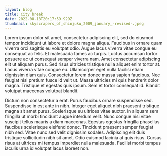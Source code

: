 ```yaml
---
layout: blog
title: City break
date: 2022-08-18T20:17:59.929Z
thumbnail: skyscrapers_of_shinjuku_2009_january_-revised-.jpeg
---
```

Lorem ipsum dolor sit amet, consectetur adipiscing elit, sed do eiusmod tempor incididunt ut labore et dolore magna aliqua. Faucibus in ornare quam viverra orci sagittis eu volutpat odio. Augue lacus viverra vitae congue eu consequat ac felis. Et malesuada fames ac turpis. Luctus accumsan tortor posuere ac ut consequat semper viverra nam. Amet consectetur adipiscing elit ut aliquam purus. Sed risus ultricies tristique nulla aliquet enim tortor at. Lacus viverra vitae congue eu. Ullamcorper eget nulla facilisi etiam dignissim diam quis. Consectetur lorem donec massa sapien faucibus. Nec feugiat nisl pretium fusce id velit ut. Massa ultricies mi quis hendrerit dolor magna. Tristique et egestas quis ipsum. Sem et tortor consequat id. Blandit volutpat maecenas volutpat blandit.

Dictum non consectetur a erat. Purus faucibus ornare suspendisse sed. Suspendisse in est ante in nibh. Integer eget aliquet nibh praesent tristique magna sit amet purus. Scelerisque eu ultrices vitae auctor. In aliquam sem fringilla ut morbi tincidunt augue interdum velit. Nunc congue nisi vitae suscipit tellus mauris a diam maecenas. Egestas egestas fringilla phasellus faucibus scelerisque eleifend donec. Tincidunt praesent semper feugiat nibh sed. Vitae nunc sed velit dignissim sodales. Adipiscing elit duis tristique sollicitudin nibh sit amet. Odio euismod lacinia at quis risus. Cursus risus at ultrices mi tempus imperdiet nulla malesuada. Facilisi morbi tempus iaculis urna id volutpat lacus laoreet non.